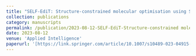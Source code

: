 ```yaml
---
title: "SELF-EdiT: Structure-constrained molecular optimisation using SELFIES editing transformer"
collection: publications
category: manuscripts
permalink: /publication/2023-08-12-SELF-EdiT-Structure-constrained molecular optimisation using SELFIES editing transformer
date: 2023-08-12
venue: 'Applied Intelligence'
paperurl: '[https://link.springer.com/article/10.1007/s10489-023-04915-8]'
---
```

